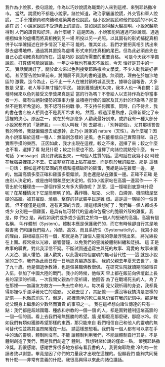 我作為小說家，換句話說，作為以巧妙說謊為職業的人來到這裡、來到耶路撒冷
市。
當然，說謊的不都是小說家。諸位知道，政治家屢屢說謊，外交官和軍人說謊，
二手車推銷員和肉鋪和建築業者也說謊。但小說家說謊和他們說謊的不同之處在
於：小說家說謊不受道義上的譴責。莫如說謊說得越大越高明，小說家越能得到
人們的讚賞和好評。為什麼呢？
這是因為，小說家能夠通過巧妙說謊、通過栩栩如生的虛構而將真相拽到另一場
所投以另一光照。以其固有的形式捕捉真相併予以準確描述在許多情況下是不可
能的。惟其如此，我們才要把真相引誘出來移去虛構地帶，通過將其置換為虛構
形式來抓住真相的尾巴。但為此必須首先在自己心底明確真相的所在，這是巧妙
說謊所需要的重要資格。
可是今天我不準備說謊，打算儘可能說實話。一年之中我也有幾天不說謊，今天
恰好是其中的一天。
實話實說好了。關於此次來以色列接受耶路撒冷文學獎，不少人勸我最好拒絕。
甚至警告說如果前來，將開展不買我的書的運動。無須說，理由在於加沙地區的
激戰。迄今為止，已不止一千人在被封鎖的城區喪生，據聯合國報告，大多數是
兒童、老人等手無寸鐵的平民。
接到獲獎通知以來，我本人也一再自問：這種時候來以色列接受文學獎果真是妥
當的行為嗎？不會給人以支持作為紛爭當事者一方、擁有佔絕對優勢的軍事力量
並積極行使的國家及其方針的印象嗎？那當然不是我所希望的。我不認可任何戰
爭，不支持任何國家。同時，自不待言，我的書在書店被人拒買也不是我所希求
的。
然而，經過深思熟慮，我重新堅定了來這裡的決心。原因之一，就在於有那麼多
人勸我最好別來。或許我有一種大部分小說家都有的「犟脾氣」——別人叫我「別
去那裡」、「別幹那個」、尤其那樣警告我的時候，我就偏偏想去或想幹，此乃小
說家的 nature（天性）。為什麼呢？因為小說家屬於這樣一種人：無論刮怎樣的
逆風，也只能相信自己實際目睹、自己實際手摸的東西。
正因如此，我才出現在這裡。較之不來，選擇了來；較之什麼也不看，選擇了看
點兒什麼；較之什麼也不說，選擇了向諸位說點兒什麼。
有一句話（message）請允許我說出來，一句個人性質的話。這句話在我寫小說
時總在我腦袋裡揮之不去。它並非寫在紙上貼在牆壁，而是刻於我的腦壁。那是
這樣一句話：
假如這裡有堅固的高牆和撞牆破碎的雞蛋，我總是站在雞蛋一邊。
是的，無論高牆多麼正確和雞蛋多麼錯誤，我也還是站在雞蛋一邊。正確不正確
是由別人決定的，或是由時間和歷史決定的。假如小說家站在高牆一邊寫作——
不管出於何種理由——那個作家又有多大價值呢？
那麼，這一隱喻到底意味什麼呢？在某種情況下它是簡單明了的。轟炸機、坦克、
火箭、白燐彈、機關槍是堅硬的高牆。被其摧毀、燒燬、擊穿的非武裝平民是雞
蛋。這是這一隱喻的一個含義。
但不僅僅是這個，還有更深的含義。請這樣設想好了：我們每一個人都或多或少
分別是一個雞蛋，是具有無可替代的靈魂和包攏它的脆弱外殼的雞蛋。我是，你
們也 是。再假如我們或多或少面對之於每一個人的堅硬的高牆。高牆有個名稱，
叫作體制（System）。體制本應是保護我們的，而它有時候卻自行其是地殺害我
們和讓我們殺人，冷酷、高效、而且系統性（Systematiclly）。
我寫小說的理由，歸根結底只有一個，那就是為了讓個人靈魂的尊嚴浮現出來，
將光線投在上面。經常投以光線，敲響警鐘，以免我們的靈魂被體制糾纏和貶損。
這 正是故事的職責，對此我深信不疑。不斷試圖通過寫生與死的故事、寫愛的
故事來讓人哭泣、讓人懼怕、讓人歡笑，以此證明每個靈魂的無可替代性——這
就是小說家的工作。我們為此而日復一日地認真編造故事。
我的父親去年夏天去世了，活了九十歲。他是個退休教師，也是個兼職佛教僧侶。
在研究生院就讀期間被徵召入伍，參加了中國大陸的戰鬥。我小的時候，他每天
早上都在飯前向佛壇獻上長長的深深的祈禱。一次我問父親為什麼祈禱，他回答
為了在戰場死去的人，為了在那裡——無論友方敵方——失去性命的人。每次看
見父親祈禱的身姿，我都覺得那裡似乎漂浮著死亡的陰影。
父親去世了，其記憶——還沒等我搞清是怎樣的記憶——也徹底消失了。但是，
那裡漂浮的死亡氣息仍留在我的記憶中。那是我從父親身上繼承的少數然而寶貴
的事項之一。
我在這裡想向諸位傳達的只有一點：我們都是超越國籍、種族和宗教的一個一個
的人，都是面對體制這堵高牆的一個一個的蛋。看上去我們毫無獲勝的希望。牆
是那麼高那麼硬，那麼冰冷。假如我們有類似獲勝希望那樣的東西，那只能來自
我們相信自己和他人的靈魂的無可替代性並將其溫煦聚攏在一起。
請這樣想想看。我們每一個人都有可以拿在手中的活的靈魂，體制則沒有。不能
讓體制利用我們，不能讓體制自行其是。不是體制創造了我們，而是我們創造了
體制。
我想對諸位說的僅此一點。
榮獲耶路撒冷獎，我很感謝。感謝世界很多地方都有看我書的人。我要向耶路撒
冷的每一位讀者致以謝意。畢竟是因了你們的力量我才出現在這裡的。但願我們
能夠共同擁有什麼——非常有意義的什麼。我很高興得以來此向諸位講話。
